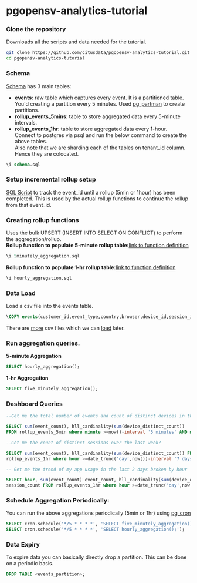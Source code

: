 # pgopensv-analytics-tutorial
### Clone the repository
Downloads all the scripts and data needed for the tutorial.
  ```bash
  git clone https://github.com/citusdata/pgopensv-analytics-tutorial.git
  cd pgopensv-analytics-tutorial 
  ``` 
### Schema
[Schema](schema.sql) has 3 main tables:
* **events**: raw table which captures every event. It is a partitioned table. You'd creating a partition every 5 minutes. Used [pg\_partman](https://www.citusdata.com/blog/2018/01/24/citus-and-pg-partman-creating-a-scalable-time-series-database-on-PostgreSQL/) to create partitions.
* **rollup\_events_5mins**: table to store aggregated data every 5-minute intervals.
* **rollup\_events_1hr**:   table to store aggregated data every 1-hour. <br />
Connect to postgres via psql and run the below command to create the above tables. <br />
Also note that we are sharding each of the tables on tenant\_id column. Hence they are colocated. <br />
```sql
\i schema.sql
```

### Setup incremental rollup setup
[SQL Script](setup_rollup.sql) to track the event\_id until a rollup (5min or 1hour) has been completed. This is used by the actual
rollup functions to continue the rollup from that event\_id.

### Creating rollup functions
Uses the bulk UPSERT (INSERT INTO SELECT ON CONFLICT) to perform the aggregation/rollup.<br />
**Rollup function to populate 5-minute rollup table:**[link to function definition](5minutely_aggregation.sql) <br />
```sql
\i 5minutely_aggregation.sql
```
**Rollup function to populate 1-hr rollup table:**[link to function definition](hourly_aggregation.sql)<br />
```sql
\i hourly_aggregation.sql
```

### Data Load
Load a csv file into the events table.
```sql
\COPY events(customer_id,event_type,country,browser,device_id,session_id) FROM data/1.csv WITH (FORMAT CSV,HEADER TRUE);
```
There are [more](data) csv files which we can [load](copy.sql) later.

### Run aggregation queries.
**5-minute Aggregation**
```sql
SELECT hourly_aggregation();
```
**1-hr Aggregation**
```sql
SELECT five_minutely_aggregation();
```

### Dashboard Queries
```sql
--Get me the total number of events and count of distinct devices in the last 5 minutes?

SELECT sum(event_count), hll_cardinality(sum(device_distinct_count)) 
FROM rollup_events_5min where minute >=now()-interval '5 minutes' AND minute <=now() AND customer_id=1;

--Get me the count of distinct sessions over the last week?

SELECT sum(event_count), hll_cardinality(sum(device_distinct_count)) FROM 
rollup_events_1hr where hour >=date_trunc('day',now())-interval '7 days' AND hour <=now() AND customer_id=1;

-- Get me the trend of my app usage in the last 2 days broken by hour

SELECT hour, sum(event_count) event_count, hll_cardinality(sum(device_distinct_count)) device_count, hll_cardinality(sum(session_distinct_count)) 
session_count FROM rollup_events_1hr where hour >=date_trunc('day',now())-interval '2 days' AND hour <=now() AND customer_id=1 GROUP BY hour;
```

### Schedule Aggregation Periodically: 
You can run the above aggregations periodically (5min or 1hr) using [pg\_cron](https://github.com/citusdata/pg_cron)
```sql
SELECT cron.schedule('*/5 * * * *', 'SELECT five_minutely_aggregation();');
SELECT cron.schedule('*/5 * * * *', 'SELECT hourly_aggregation();');
```

### Data Expiry
To expire data you can basically directly drop a partition. This can be done on a periodic basis.
```sql
DROP TABLE <events_partition>;
```
